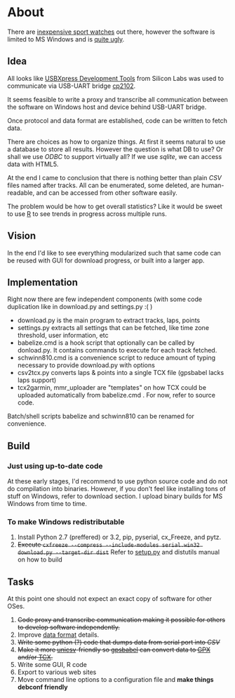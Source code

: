 # About #

There are [inexpensive sport watches](https://www.google.com/search?tbm=shop&q=schwinn+810+gps) out there, however the software is limited to MS Windows and is [quite ugly](http://www.amazon.com/Schwinn-Tracking-Heart-Rate-Monitor/product-reviews/B006JPBALS/).

## Idea ##

All looks like [USBXpress Development Tools](http://www.silabs.com/products/mcu/Pages/USBXpress.aspx)
from Silicon Labs was used to communicate via USB-UART bridge [cp2102](http://www.silabs.com/pages/DownloadDoc.aspx?FILEURL=Support%20Documents/TechnicalDocs/CP2102.pdf).

It seems feasible to write a proxy and transcribe all communication between the software on Windows host and device behind USB-UART bridge.

Once protocol and data format are established, code can be written to fetch data.

There are choices as how to organize things. At first it seems natural to use a database to store all results.
However the question is what DB to use? Or shall we use *ODBC* to support virtually all?
If we use *sqlite*, we can access data with HTML5.

At the end I came to conclusion that there is nothing better than plain *CSV* files named after tracks.
All can be enumerated, some deleted, are human-readable, and can be accessed from other software easily.

The problem would be how to get overall statistics?
Like it would be sweet to use [R](http://www.r-project.org/) to see trends in progress across multiple runs.

## Vision

In the end I'd like to see everything modularized such that
same code can be reused with GUI for download progress, or built into a larger app.

## Implementation

Right now there are few independent components (with some code duplication like in download.py and settings.py :( )

- download.py is the main program to extract tracks, laps, points
- settings.py extracts all settings that can be fetched, like time zone threshold, user information, etc
- babelize.cmd is a hook script that optionally can be called by donload.py.
  It contains commands to execute for each track fetched.
- schwinn810.cmd is a convenience script to reduce amount of typing necessary to provide download.py with options
- csv2tcx.py converts laps & points into a single TCX file (gpsbabel lacks laps support)
- tcx2garmin, mmr_uploader are "templates" on how TCX could be uploaded automatically from babelize.cmd . For now, refer to source code.

Batch/shell scripts babelize and schwinn810 can be renamed for convenience.

## Build

### Just using up-to-date code

At these early stages, I'd recommend to use python source code and do not do compilation into binaries.
However, if you don't feel like installing tons of stuff on Windows, refer to download section.
I upload binary builds for MS Windows from time to time.

### To make Windows redistributable

1. Install Python 2.7 (preffered) or 3.2, pip, pyserial, cx_Freeze, and pytz.
2. ~~Execute `cxfreeze --compress --include-modules serial.win32 download.py --target-dir dist`~~
   Refer to [setup.py](https://github.com/mlt/schwinn810/blob/master/src/setup.py) and distutils manual on how to build

## Tasks

At this point one should not expect an exact copy of software for other OSes.

1. <del> Code proxy and transcribe communication making it possible for others to develop software independently.</del>
2. Improve [data format](https://github.com/mlt/schwinn810/wiki/Data-Format) details.
3. <del>Write some python (?) code that dumps data from serial port into *CSV*</del>
4. ~~Make it more [unicsv](http://www.gpsbabel.org/htmldoc-development/fmt_unicsv.html)-friendly so [gpsbabel](http://www.gpsbabel.org) can convert data to [GPX](http://www.gpsbabel.org/htmldoc-development/fmt_gpx.html) and/or [TCX](http://www.gpsbabel.org/htmldoc-development/fmt_gtrnctr.html).~~
4. Write some GUI, R code
5. Export to various web sites
6. Move command line options to a configuration file and **make things debconf friendly**